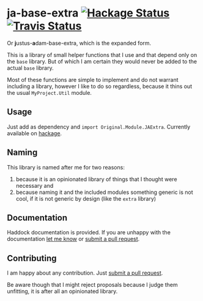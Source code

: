 # ja-base-extra [![Hackage Status](https://img.shields.io/hackage/v/ja-base-extra.svg)][hackage] [![Travis Status](https://img.shields.io/travis/JustusAdam/ja-base-extra.svg)](https://travis-ci.org/JustusAdam/ja-base-extra)

Or **j**ustus-**a**dam-base-extra, which is the expanded form.

This is a library of small helper functions that I use and that depend only on the `base` library. But of which I am certain they would never be added to the actual `base` library.

Most of these functions are simple to implement and do not warrant including a library, however I like to do so regardless, because it thins out the usual `MyProject.Util` module.

## Usage

Just add as dependency and `import Original.Module.JAExtra`. Currently available on [hackage][].

[hackage]: https://hackage.haskell.org/package/ja-base-extra

## Naming

This library is named after me for two reasons:

1. because it is an opinionated library of things that I thought were necessary and
2. because naming it and the included modules something generic is not cool, if it is not generic by design (like the `extra` library)

## Documentation

Haddock documentation is provided. If you are unhappy with the documentation [let me know](mailto:dev@justus.science) or [submit a pull request][pr].

[pr]: https://github.com/JustusAdam/ja-base-extra/compare

## Contributing

I am happy about any contribution. Just [submit a pull request][pr].

Be aware though that I might reject proposals because I judge them unfitting, it is after all an opinionated library.
